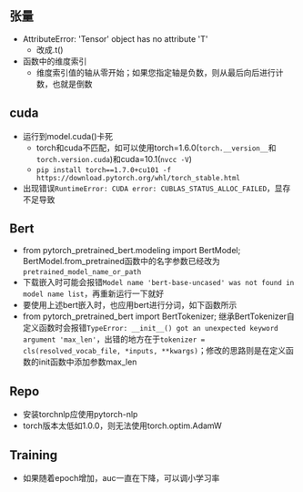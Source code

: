 ## 张量
- AttributeError: 'Tensor' object has no attribute 'T'
    - 改成.t()
- 函数中的维度索引
    - 维度索引值的轴从零开始；如果您指定轴是负数，则从最后向后进行计数，也就是倒数

## cuda
- 运行到model.cuda()卡死
    - torch和cuda不匹配，如可以使用torch=1.6.0(`torch.__version__`和`torch.version.cuda`)和cuda=10.1(`nvcc -V`)
    - `pip install torch==1.7.0+cu101 -f https://download.pytorch.org/whl/torch_stable.html`
- 出现错误`RuntimeError: CUDA error: CUBLAS_STATUS_ALLOC_FAILED`，显存不足导致

## Bert
- from pytorch_pretrained_bert.modeling import BertModel; BertModel.from_pretrained函数中的名字参数已经改为`pretrained_model_name_or_path`
- 下载嵌入时可能会报错`Model name 'bert-base-uncased' was not found in model name list`，再重新运行一下就好
- 要使用上述bert嵌入时，也应用bert进行分词，如下函数所示
- from pytorch_pretrained_bert import BertTokenizer; 继承BertTokenizer自定义函数时会报错`TypeError: __init__() got an unexpected keyword argument 'max_len'`，出错的地方在于`tokenizer = cls(resolved_vocab_file, *inputs, **kwargs)`；修改的思路则是在定义函数的init函数中添加参数max_len

## Repo
- 安装torchnlp应使用pytorch-nlp
- torch版本太低如1.0.0，则无法使用torch.optim.AdamW

## Training
- 如果随着epoch增加，auc一直在下降，可以调小学习率